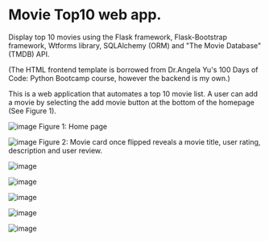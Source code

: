 # Movie Top10 web app. 
Display top 10 movies using the Flask framework, Flask-Bootstrap framework, Wtforms library, SQLAlchemy (ORM) and "The Movie Database" (TMDB) API.

(The HTML frontend template is borrowed from Dr.Angela Yu's 100 Days of Code: Python Bootcamp course, however the backend is my own.)


This is a web application that automates a top 10 movie list. A user can add a movie by selecting the add movie button at the bottom of the homepage (See Figure 1). 



![image](https://user-images.githubusercontent.com/76194492/190506634-f23fbf5f-ce25-405d-a10a-52f0d8a33f40.png)
Figure 1: Home page

![image](https://user-images.githubusercontent.com/76194492/190506716-9f0e6494-563c-4f15-ac78-20670ac3e21d.png)
Figure 2: Movie card once flipped reveals a movie title, user rating, description and user review.


![image](https://user-images.githubusercontent.com/76194492/190507396-d50abc7c-af17-4d07-a693-eb57cf12566c.png)


![image](https://user-images.githubusercontent.com/76194492/190507443-7342c1d7-cf94-4e94-87d5-e603677e63f9.png)


![image](https://user-images.githubusercontent.com/76194492/190507571-17f42c7d-25c5-4b2d-a942-834271efbbe3.png)


![image](https://user-images.githubusercontent.com/76194492/190507638-a4984bef-3950-4f65-a4cb-c70bd42e8b89.png)


![image](https://user-images.githubusercontent.com/76194492/190507673-54f156a7-42d1-4bf6-9fbd-a33caa4d5d09.png)

